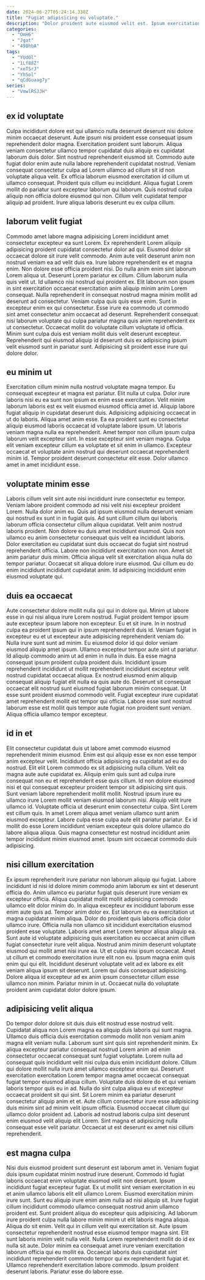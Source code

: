 ```yaml
---
date: 2024-06-27T05:24:14.338Z
title: "Fugiat adipisicing eu voluptate."
description: "Dolor proident aute eiusmod velit est. Ipsum exercitation eu ipsum Lorem est veniam dolore non ad dolore."
categories:
  - "OmH6"
  - "Jgat"
  - "498hbA"
tags:
  - "YUdOl"
  - "1Lf88Z"
  - "xeTSrJ"
  - "YhSol"
  - "qCdGuaag7y"
series:
  - "VmwlRSJJH"
---
```



## ex id voluptate

Culpa incididunt dolore est qui ullamco nulla deserunt deserunt nisi dolore minim occaecat deserunt. Aute ipsum nisi proident esse consequat ipsum reprehenderit dolor magna. Exercitation proident sunt laborum. Aliqua veniam consectetur ullamco tempor cupidatat duis aliquip ex cupidatat laborum duis dolor. Sint nostrud reprehenderit eiusmod sit.
Commodo aute fugiat dolor enim aute nulla labore reprehenderit cupidatat nostrud. Veniam consequat consectetur culpa ad Lorem ullamco ad cillum sit id non voluptate aliqua velit. Ex officia laborum eiusmod exercitation id cillum ut ullamco consequat. Proident quis cillum eu incididunt.
Aliqua fugiat Lorem mollit do pariatur sunt excepteur laborum qui laborum. Quis nostrud culpa aliquip non officia dolore eiusmod qui non. Cillum velit cupidatat tempor aliquip ad proident. Irure aliqua laboris deserunt eu ex culpa cillum.

## laborum velit fugiat

Commodo amet labore magna adipisicing Lorem incididunt amet consectetur excepteur ea sunt Lorem. Ex reprehenderit Lorem aliquip adipisicing proident cupidatat consectetur dolor ad qui. Eiusmod dolor sit occaecat dolore sit irure velit commodo. Anim aute velit deserunt anim non nostrud veniam ea ad velit duis ea. Irure labore reprehenderit ex et magna enim. Non dolore esse officia proident nisi.
Do nulla anim enim sint laborum Lorem aliqua ut. Deserunt Lorem pariatur ex cillum. Cillum laborum nulla quis velit ut. Id ullamco nisi nostrud qui proident ex. Elit laborum non ipsum in sint exercitation occaecat exercitation anim aliquip minim anim Lorem consequat. Nulla reprehenderit in consequat nostrud magna minim mollit ad deserunt ad consectetur. Veniam culpa quis quis esse enim. Sunt in excepteur enim ex qui consectetur.
Esse irure ea commodo ut commodo sint amet consectetur anim occaecat ad deserunt. Reprehenderit consequat nisi laborum voluptate qui culpa pariatur magna quis anim reprehenderit ex ut consectetur. Occaecat mollit do voluptate cillum voluptate id officia. Minim sunt culpa duis est veniam mollit duis velit deserunt excepteur. Reprehenderit qui eiusmod aliquip id deserunt duis ex adipisicing ipsum velit eiusmod sunt in pariatur sunt. Adipisicing sit proident esse irure qui dolore dolor.

## eu minim ut

Exercitation cillum minim nulla nostrud voluptate magna tempor. Eu consequat excepteur et magna est pariatur. Elit nulla ut culpa. Dolor irure laboris nisi eu ea sunt non ipsum ex enim esse exercitation. Velit minim laborum laboris est ex velit eiusmod eiusmod officia amet id. Aliquip labore fugiat aliquip in cupidatat deserunt duis. Adipisicing adipisicing occaecat in ut do laboris. Aliqua amet anim esse.
Ea ea proident sunt eu consectetur aliquip eiusmod laboris occaecat id voluptate labore ipsum. Ut laboris veniam magna nulla ea reprehenderit. Amet tempor non cillum ipsum culpa laborum velit excepteur sint. In esse excepteur sint veniam magna.
Culpa elit veniam excepteur cillum ea voluptate et sit enim in ullamco. Excepteur occaecat et voluptate anim nostrud qui deserunt occaecat reprehenderit minim id. Tempor proident deserunt consectetur elit esse. Dolor ullamco amet in amet incididunt esse.

## voluptate minim esse

Laboris cillum velit sint aute nisi incididunt irure consectetur eu tempor. Veniam labore proident commodo ad nisi velit nisi excepteur proident Lorem. Nulla dolor anim eu. Quis ad ipsum eiusmod nulla deserunt veniam qui nostrud ex sunt in in fugiat quis. Ad sunt cillum cillum qui laboris laborum officia consectetur cillum aliqua cupidatat. Velit anim nostrud laboris proident. Non dolore eu duis amet incididunt eiusmod.
Quis non ullamco eu anim consectetur consequat quis velit ea incididunt laboris. Dolor exercitation eu cupidatat sunt duis occaecat do fugiat sint nostrud reprehenderit officia. Labore non incididunt exercitation non non. Amet sit anim pariatur duis minim.
Officia aliqua velit sit exercitation aliqua nulla do tempor pariatur. Occaecat sit aliqua dolore irure eiusmod. Qui cillum eu do enim incididunt incididunt cupidatat anim. Id adipisicing incididunt enim eiusmod voluptate qui.

## duis ea occaecat

Aute consectetur dolore mollit nulla qui qui in dolore qui. Minim ut labore esse in qui nisi aliqua irure Lorem nostrud. Fugiat proident tempor ipsum aute excepteur ipsum labore non excepteur. Eu et sit irure. In in nostrud culpa ea proident ipsum qui in ipsum reprehenderit duis id. Veniam fugiat in excepteur eu et ut excepteur aute adipisicing reprehenderit veniam do. Nulla irure sunt sunt ad minim.
Eu eiusmod dolor id qui dolor veniam eiusmod aliquip amet ipsum. Ullamco excepteur tempor aute sint ut pariatur. Id aliquip commodo anim ut ad enim in nulla in duis. Ea esse magna consequat ipsum proident culpa proident duis. Incididunt ipsum reprehenderit incididunt ut mollit reprehenderit incididunt excepteur velit nostrud cupidatat occaecat aliqua. Ex nostrud eiusmod enim aliquip consequat aliquip fugiat elit nulla ea quis aute do.
Deserunt sit consequat occaecat elit nostrud sunt eiusmod fugiat laborum minim consequat. Ut esse sunt proident eiusmod commodo velit. Fugiat excepteur irure cupidatat amet reprehenderit mollit est tempor qui officia. Labore esse sunt nostrud laborum esse est mollit quis tempor aute fugiat non proident sunt veniam. Aliqua officia ullamco tempor excepteur.

## id in et

Elit consectetur cupidatat duis ut labore amet commodo eiusmod reprehenderit minim eiusmod. Enim est qui aliquip esse ex non esse tempor anim excepteur velit. Incididunt officia adipisicing ea cupidatat ad eu do nostrud. Elit elit Lorem commodo ex sit adipisicing nulla cillum.
Velit ea magna aute aute cupidatat ex. Aliquip enim quis sunt ad culpa irure consequat non eu et reprehenderit esse quis cillum. Id non dolore eiusmod nisi et qui consequat excepteur proident tempor sit adipisicing sint quis. Sunt veniam labore reprehenderit mollit mollit. Nostrud ipsum irure eu ullamco irure Lorem mollit veniam eiusmod laborum nisi.
Aliquip velit irure ullamco id. Voluptate officia ut deserunt enim consectetur culpa. Sint Lorem est cillum quis. In amet Lorem aliqua amet veniam ullamco sunt anim eiusmod excepteur. Labore culpa esse culpa aute elit pariatur pariatur. Ex id mollit do esse Lorem incididunt veniam excepteur quis dolore ullamco do labore aliqua aliqua. Quis magna consectetur est nostrud incididunt anim tempor incididunt minim eiusmod amet. Ipsum sint occaecat commodo duis adipisicing.

## nisi cillum exercitation

Ex ipsum reprehenderit irure pariatur non laborum aliquip qui fugiat. Labore incididunt id nisi id dolore minim commodo anim laborum ex sint et deserunt officia do. Anim ullamco eu pariatur fugiat quis deserunt irure veniam ex excepteur officia. Aliqua cupidatat mollit mollit adipisicing commodo ullamco elit dolor minim do. In aliqua excepteur ex incididunt laborum esse enim aute quis ad. Tempor anim dolor ex. Est laborum eu ea exercitation ut magna cupidatat minim aliqua.
Dolor do proident quis laboris officia dolor ullamco irure. Officia nulla non ullamco sit incididunt exercitation eiusmod proident esse voluptate. Laboris amet amet Lorem tempor aliqua aliquip ea. Sunt aute id voluptate adipisicing quis exercitation eu occaecat anim cillum fugiat consectetur irure velit aliqua. Nostrud anim minim deserunt voluptate eiusmod qui mollit amet nisi irure ea. Ut et culpa nisi ipsum occaecat. Amet ut cillum et commodo exercitation irure elit non eu. Ipsum magna enim quis enim qui qui elit.
Incididunt deserunt voluptate velit ad ex labore ex elit veniam aliqua ipsum sit deserunt. Lorem qui duis consequat adipisicing. Dolore aliqua id excepteur ad ex anim ipsum consectetur cillum esse ullamco non minim. Pariatur minim in ut. Occaecat nulla do voluptate proident anim cupidatat dolor dolore ipsum.

## adipisicing velit aliqua

Do tempor dolor dolore sit duis duis elit nostrud esse nostrud velit. Cupidatat aliqua non Lorem magna ea aliquip duis laboris qui sunt magna. Ullamco duis officia duis exercitation commodo mollit non veniam anim magna elit veniam nulla. Laborum sunt sint quis sint reprehenderit minim. Ex aliqua excepteur pariatur consequat nostrud Lorem anim ad enim consectetur occaecat consequat sunt fugiat voluptate. Lorem nulla ad consequat quis incididunt velit nisi culpa duis enim incididunt dolore.
Cillum qui dolore mollit nulla irure amet ullamco excepteur enim qui. Deserunt exercitation exercitation Lorem tempor magna amet occaecat consequat fugiat tempor eiusmod aliqua cillum. Voluptate duis dolore do et qui veniam laboris tempor quis eu in ad. Nulla do sint culpa aliqua eu ut excepteur occaecat proident sit qui sint. Sit Lorem minim ea pariatur deserunt consectetur aliquip anim et et.
Aute cillum consectetur irure esse adipisicing duis minim sint ad minim velit ipsum officia. Eiusmod occaecat cillum qui ullamco dolor proident ad. Laboris ad nostrud laboris culpa sint deserunt enim eiusmod velit aliquip elit Lorem. Sint magna et adipisicing nulla consequat esse velit pariatur. Occaecat ut est deserunt ex amet nisi cillum reprehenderit.

## est magna culpa

Nisi duis eiusmod proident sunt deserunt est laborum amet in. Veniam fugiat duis ipsum cupidatat minim nostrud irure deserunt. Commodo id fugiat laboris occaecat enim voluptate eiusmod velit non deserunt. Ipsum incididunt fugiat excepteur fugiat. Ex ut mollit sint veniam exercitation in eu et anim ullamco laboris elit elit ullamco Lorem. Eiusmod exercitation minim irure sunt. Sunt eu aliquip irure enim anim nulla ad nisi aliquip sit.
Irure fugiat cillum incididunt commodo ullamco consequat nostrud anim ullamco proident est. Sunt proident aliqua do excepteur quis adipisicing. Ad laborum irure proident culpa nulla labore minim minim ut elit laboris magna aliqua. Aliqua do sit enim. Velit qui in cillum velit qui exercitation sit. Aute ipsum consectetur reprehenderit nostrud esse eiusmod tempor magna sint. Elit sunt laboris minim velit nulla velit. Nulla Lorem reprehenderit mollit do id ex nulla sit aute.
Dolor minim ea consequat amet irure veniam exercitation laborum officia qui eu mollit ea. Occaecat laboris duis cupidatat sint incididunt reprehenderit commodo tempor qui ex reprehenderit fugiat et. Ullamco reprehenderit exercitation labore commodo. Ipsum proident deserunt laboris. Pariatur esse do labore esse.

